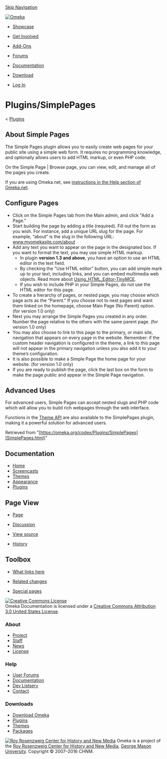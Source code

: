<div id="wrap">

[Skip Navigation](SimplePages.html#content)
<div id="header">

<div class="padding">

<span
id="logo">[![Omeka](../../ui/i/logo-horizontal-288px.gif)](../../index.html)</span>
<div id="search-form">

</div>

-   <div id="nav-showcase">

    </div>

    [Showcase](../../showcase/index.html)
-   <div id="nav-involved">

    </div>

    [Get Involved](../../get-involved/index.html)
-   <div id="nav-addons">

    </div>

    [Add-Ons](../../add-ons/index.html)
-   <div id="nav-forums">

    </div>

    [Forums](../../forums/index.html)
-   <div id="nav-documentation">

    </div>

    [Documentation](../index.html)
-   <div id="nav-download">

    </div>

    [Download](../../download/index.html)

</div>

</div>

<div id="content">

<div class="padding">

<div id="user-meta">

-   <div id="pt-login">

    </div>

    [Log
    In](https://omeka.org/c/index.php?title=Special:UserLogin&returnto=Plugins/SimplePages)

</div>

Plugins/SimplePages
===================

<div id="contentSub">

<span class="subpages">&lt;
[Plugins](../Plugins.1.html "Plugins")</span>

</div>

<div id="primary">

<span id="About_Simple_Pages" class="mw-headline"> About Simple Pages </span>
-----------------------------------------------------------------------------

The Simple Pages plugin allows you to easily create web pages for your
public site using a simple web form. It requires no programming
knowledge, and optionally allows users to add HTML markup, or even PHP
code.

On the Simple Page | Browse page, you can view, edit, and manage all of
the pages you create.

If you are using Omeka.net, see [instructions in the Help section of
Omeka.net](http://info.omeka.net/build-a-website/manage-themes-and-plugins/simple-pages/).

<span id="Configure_Pages" class="mw-headline"> Configure Pages </span>
-----------------------------------------------------------------------

-   Click on the Simple Pages tab from the Main admin, and click "Add a
    Page."
-   Start building the page by adding a title (required). Fill out the
    form as you wish. For instance, add a unique URL slug for the page.
    For example, “about” is the slug in the following URL:
    www.myomekasite.com/about
-   Add any text you want to appear on the page in the designated box.
    If you want to format the text, you may use simple HTML markup.
    -   In plugin **version 1.3 and above**, you have an option to use
        an HTML editor in the text field.
    -   By checking the "Use HTML editor" button, you can add simple
        mark up to your text, including links, and you can embed
        multimedia web objects. Read more about
        [Using\_HTML\_Editor-TinyMCE](../Using_HTML_Editor-TinyMCE.html "Using HTML Editor-TinyMCE").
    -   If you wish to include PHP in your Simple Pages, do not use the
        HTML editor for this page.
-   To create a hierarchy of pages, or nested page, you may choose which
    page acts as the “Parent.” If you choose not to nest pages and want
    them linked on the homepage, choose Main Page (No Parent) option.
    (for version 1.0 only)
-   Next you may arrange the Simple Pages you created in any order.
    Number the page relative to the others with the same parent page.
    (for version 1.0 only)
-   You may also choose to link to this page to the primary, or main
    site, navigation that appears on every page in the website.
    Remember: if the custom header navigation is configured in the
    theme, a link to this page will not appear in the primary navigation
    unless you also add it to your theme’s configuration.
-   It is also possible to make a Simple Page the home page for
    your website. (for version 1.0 only)
-   If you are ready to publish the page, click the last box on the form
    to make the page public and appear in the Simple Page navigation.

<span id="Advanced_Uses" class="mw-headline"> Advanced Uses </span>
-------------------------------------------------------------------

For advanced users, Simple Pages can accept nested slugs and PHP code
which will allow you to build rich webpages through the web interface.

Functions in the [Theme API](../Theme_API.1.html "Theme API") are also
available to the SimplePages plugin, making it a powerful solution for
advanced users.

<div class="printfooter">

Retrieved from
"[https://omeka.org/codex/Plugins/SimplePages](SimplePages.html)"

</div>

<div id="catlinks" class="catlinks catlinks-allhidden">

</div>

</div>

<div id="secondary">

<div class="portlet">

Documentation
-------------

-   [Home](../index.html)
-   [Screencasts](../Screencasts.html)
-   [Themes](../Managing_Themes_2.0.html)
-   [Appearance](../Managing_Appearance_2.0.html)
-   [Plugins](../Plugins2.0.html)

</div>

<div class="portlet">

Page View
---------

-   <div id="nav-page">

    </div>

    [Page](SimplePages.html)
-   <div id="nav-discussion">

    </div>

    [Discussion](https://omeka.org/c/index.php?title=Talk:Plugins/SimplePages&action=edit&redlink=1)
-   <div id="nav-view_source">

    </div>

    [View
    source](https://omeka.org/c/index.php?title=Plugins/SimplePages&action=edit)
-   <div id="nav-history">

    </div>

    [History](https://omeka.org/c/index.php?title=Plugins/SimplePages&action=history)

</div>

<div id="wiki-toolbox" class="portlet">

Toolbox
-------

-   <div id="t-whatlinkshere">

    </div>

    [What links here](../Special:WhatLinksHere/Plugins/SimplePages.html)
-   <div id="t-recentchangeslinked">

    </div>

    [Related
    changes](../Special:RecentChangesLinked/Plugins/SimplePages.html)
-   <div id="t-specialpages">

    </div>

    [Special pages](../Special:SpecialPages.html)

</div>

[![Creative Commons
License](https://i.creativecommons.org/l/by/3.0/us/88x31.png)](http://creativecommons.org/licenses/by/3.0/us/)\
Omeka Documentation is licensed under a [Creative Commons Attribution
3.0 United States
License](http://creativecommons.org/licenses/by/3.0/us/).

</div>

</div>

</div>

<div id="footer">

<div class="padding">

<div id="sitemap">

<div class="section">

### About

-   [Project](../../about/index.html)
-   [Staff](../../about/staff/index.html)
-   [News](../../blog/index.html)
-   [License](http://www.gnu.org/copyleft/gpl.html)

</div>

<div class="section">

### Help

-   [User Forums](../../forums/index.html)
-   [Documentation](../index.html)
-   [Dev Listserv](http://groups.google.com/group/omeka-dev)
-   [Contact](../../contact/index.html)

</div>

<div class="section">

### Downloads

-   [Download Omeka](../../download/index.html)
-   [Plugins](../../addons/plugins.html)
-   [Themes](../../addons/themes.html)
-   [Packages](../../download/packages/index.html)

</div>

</div>

<div id="chnm-meta">

<span id="chnm-logo">[![Roy Rosenzweig Center for History and New
Media](../../ui/i/rrchnm-logo-regular.gif)](http://chnm.gmu.edu)</span>
Omeka is a project of the [Roy Rosenzweig Center for History and New
Media](http://chnm.gmu.edu), [George Mason
University](http://www.gmu.edu). Copyright © 2007–2016 CHNM.

</div>

</div>

</div>

</div>
